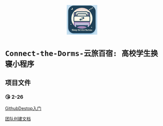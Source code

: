 <div align="center">
	<img src="assets/TeamLogo.png" alt="Editor" width="100">
</div>

#  `Connect-the-Dorms-云旅百宿: 高校学生换寝小程序`

## 项目文件

### :kissing_heart: 2-26 

[GithubDestop入门](doc/GithubDestop入门/GithubIntroductionForMembers.docx)

[团队创建文档](doc/团队创建文档/readme.md)








